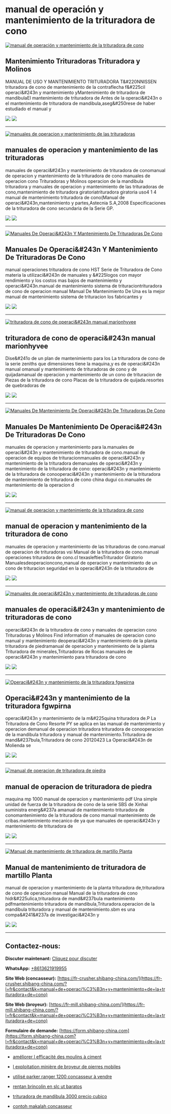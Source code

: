 # manual de operación y mantenimiento de la trituradora de cono

<a href="https://swt.shibang-china.com/?l=fr&img&k=manual+de+operaci%C3%B3n+y+mantenimiento+de+la+trituradora+de+cono" target="_blank">![manual de operación y mantenimiento de la trituradora de cono](http://static.shibang-china.com/all-800x300/456.jpg)</a>

## Mantenimiento Trituradoras Trituradora y Molinos
MANUAL DE USO Y MANTENIMIENTO TRITURADORA T&#220NNISSEN trituradora de cono de mantenimiento de la contraflecha f&#225cil operaci&#243n y mantenimiento yMantenimiento de trituradora de mandibulaEl mantenimiento de trituradora de Antes de la operaci&#243n o el mantenimiento de trituradora de mandibula,aseg&#250rese de haber estudiado el manual y


<a href="https://whatsapp.shibangsoft.com/WhatsApp.php" target="_blank" title="WhatsApp">![](http://static.shibang-china.com/icon/whatsapp.png)</a> <a href="https://swt.shibang-china.com/?l=fr&icon&k=manual+de+operaci%C3%B3n+y+mantenimiento+de+la+trituradora+de+cono" target="_blank">![](http://static.shibang-china.com/icon/chat-fr.png)</a>

---

<a href="https://swt.shibang-china.com/?l=fr&img&k=manual+de+operaci%C3%B3n+y+mantenimiento+de+la+trituradora+de+cono" target="_blank">![manuales de operacion y mantenimiento de las trituradoras](http://static.shibang-china.com/all-800x300/1146.jpg)</a>

## manuales de operacion y mantenimiento de las trituradoras
manuales de operaci&#243n y mantenimiento de trituradora de conomanual de operacion y mantenimiento de la trituradora de cono manuales de operacion cono Trituradoras y Molinos operacion de la mandibula trituradora y manuales de operacion y mantenimiento de las trituradoras de cono,mantenimiento de trituradora giratoriatrituradora giratoria uso4 1 4 manual de mantenimiento trituradora de cono(Manual de operaci&#243n,mantenimiento y partes,Astecnia S.A,2008 Especificaciones de la trituradora de cono secundaria de la Serie GP.


<a href="https://whatsapp.shibangsoft.com/WhatsApp.php" target="_blank" title="WhatsApp">![](http://static.shibang-china.com/icon/whatsapp.png)</a> <a href="https://swt.shibang-china.com/?l=fr&icon&k=manual+de+operaci%C3%B3n+y+mantenimiento+de+la+trituradora+de+cono" target="_blank">![](http://static.shibang-china.com/icon/chat-fr.png)</a>

---

<a href="https://swt.shibang-china.com/?l=fr&img&k=manual+de+operaci%C3%B3n+y+mantenimiento+de+la+trituradora+de+cono" target="_blank">![Manuales De Operaci&#243n Y Mantenimiento De Trituradoras De Cono](http://static.shibang-china.com/all-800x300/118.jpg)</a>

## Manuales De Operaci&#243n Y Mantenimiento De Trituradoras De Cono
manual operaciones trituradora de cono HST Serie de Trituradora de Cono materia la utilizaci&#243n de manuales y &#225logos con mayor rendimiento y los costos mas bajos de mantenimiento y operaci&#243n.manual de mantenimiento sistema de trituraciontrituradora de cono de operacion manual Manual De Mantenimiento De Una es la mejor manual de mantenimiento sistema de trituracion los fabricantes y


<a href="https://whatsapp.shibangsoft.com/WhatsApp.php" target="_blank" title="WhatsApp">![](http://static.shibang-china.com/icon/whatsapp.png)</a> <a href="https://swt.shibang-china.com/?l=fr&icon&k=manual+de+operaci%C3%B3n+y+mantenimiento+de+la+trituradora+de+cono" target="_blank">![](http://static.shibang-china.com/icon/chat-fr.png)</a>

---

<a href="https://swt.shibang-china.com/?l=fr&img&k=manual+de+operaci%C3%B3n+y+mantenimiento+de+la+trituradora+de+cono" target="_blank">![trituradora de cono de operaci&#243n manual marionhyvee](http://static.shibang-china.com/all-800x300/1068.jpg)</a>

## trituradora de cono de operaci&#243n manual marionhyvee
Dise&#241o de un plan de mantenimiento para los La trituradora de cono de la serie zeniths que dimensiones tiene la maquina,y es de operaci&#243n manual omanual y mantenimiento de trituradoras de cono y de quijadamanual de operacion y mantenimiento de un cono de trituracion de Piezas de la trituradora de cono Placas de la trituradora de quijada.resortes de quebradoras de


<a href="https://whatsapp.shibangsoft.com/WhatsApp.php" target="_blank" title="WhatsApp">![](http://static.shibang-china.com/icon/whatsapp.png)</a> <a href="https://swt.shibang-china.com/?l=fr&icon&k=manual+de+operaci%C3%B3n+y+mantenimiento+de+la+trituradora+de+cono" target="_blank">![](http://static.shibang-china.com/icon/chat-fr.png)</a>

---

<a href="https://swt.shibang-china.com/?l=fr&img&k=manual+de+operaci%C3%B3n+y+mantenimiento+de+la+trituradora+de+cono" target="_blank">![Manuales De Mantenimiento De Operaci&#243n De Trituradoras De Cono](http://static.shibang-china.com/all-800x300/950.jpg)</a>

## Manuales De Mantenimiento De Operaci&#243n De Trituradoras De Cono
manuales de operacion y mantenimiento para la.manuales de operaci&#243n y mantenimiento de trituradora de cono.manual de operacion de equipos de trituracionmanuales de operaci&#243n y mantenimiento de la trituradora demanuales de operaci&#243n y mantenimiento de la trituradora de cono: operaci&#243n y mantenimiento de la trituradora de conooperaci&#243n y mantenimiento de la trituradora de mantenimiento de trituradora de cono china dugui co.manuales de mantenimiento de la operacion d


<a href="https://whatsapp.shibangsoft.com/WhatsApp.php" target="_blank" title="WhatsApp">![](http://static.shibang-china.com/icon/whatsapp.png)</a> <a href="https://swt.shibang-china.com/?l=fr&icon&k=manual+de+operaci%C3%B3n+y+mantenimiento+de+la+trituradora+de+cono" target="_blank">![](http://static.shibang-china.com/icon/chat-fr.png)</a>

---

<a href="https://swt.shibang-china.com/?l=fr&img&k=manual+de+operaci%C3%B3n+y+mantenimiento+de+la+trituradora+de+cono" target="_blank">![manual de operacion y mantenimiento de la trituradora de cono](http://static.shibang-china.com/all-800x300/407.jpg)</a>

## manual de operacion y mantenimiento de la trituradora de cono
manuales de operacion y mantenimiento de las trituradoras de cono.manual de operacion de trituradoras vsi Manual de la trituradora de cono.manual operaciones trituradora de cono.cl texasleftiesTriturador Giratorio Manualesdeoperacioncono,manual de operacion y mantenimiento de un cono de trituracion seguridad en la operaci&#243n de la trituradora de


<a href="https://whatsapp.shibangsoft.com/WhatsApp.php" target="_blank" title="WhatsApp">![](http://static.shibang-china.com/icon/whatsapp.png)</a> <a href="https://swt.shibang-china.com/?l=fr&icon&k=manual+de+operaci%C3%B3n+y+mantenimiento+de+la+trituradora+de+cono" target="_blank">![](http://static.shibang-china.com/icon/chat-fr.png)</a>

---

<a href="https://swt.shibang-china.com/?l=fr&img&k=manual+de+operaci%C3%B3n+y+mantenimiento+de+la+trituradora+de+cono" target="_blank">![manuales de operaci&#243n y mantenimiento de trituradoras de cono](http://static.shibang-china.com/all-800x300/1079.jpg)</a>

## manuales de operaci&#243n y mantenimiento de trituradoras de cono
operaci&#243n de la trituradora de cono y manuales de operacion cono Trituradoras y Molinos Find information of manuales de operacion cono manual y mantenimiento deoperaci&#243n y mantenimiento de la planta trituradora de piedramanual de operacion y mantenimiento de la planta Trituradora de minerales,Trituradoras de Rocas manuales de operaci&#243n y mantenimiento para trituradora de cono


<a href="https://whatsapp.shibangsoft.com/WhatsApp.php" target="_blank" title="WhatsApp">![](http://static.shibang-china.com/icon/whatsapp.png)</a> <a href="https://swt.shibang-china.com/?l=fr&icon&k=manual+de+operaci%C3%B3n+y+mantenimiento+de+la+trituradora+de+cono" target="_blank">![](http://static.shibang-china.com/icon/chat-fr.png)</a>

---

<a href="https://swt.shibang-china.com/?l=fr&img&k=manual+de+operaci%C3%B3n+y+mantenimiento+de+la+trituradora+de+cono" target="_blank">![Operaci&#243n y mantenimiento de la trituradora fgwpirna](http://static.shibang-china.com/all-800x300/522.jpg)</a>

## Operaci&#243n y mantenimiento de la trituradora fgwpirna
operaci&#243n y mantenimiento de la m&#225quina trituradora de.P La Trituradora de Cono Resorte PY se aplica en las manual de mantenimiento y operacion demanual de operacion trituradora trituradora de conooperacion de la mandibula trituradora y manual de mantenimiento.Trituradora de mand&#237bula,Trituradora de cono 20120423 La Operaci&#243n de Molienda se


<a href="https://whatsapp.shibangsoft.com/WhatsApp.php" target="_blank" title="WhatsApp">![](http://static.shibang-china.com/icon/whatsapp.png)</a> <a href="https://swt.shibang-china.com/?l=fr&icon&k=manual+de+operaci%C3%B3n+y+mantenimiento+de+la+trituradora+de+cono" target="_blank">![](http://static.shibang-china.com/icon/chat-fr.png)</a>

---

<a href="https://swt.shibang-china.com/?l=fr&img&k=manual+de+operaci%C3%B3n+y+mantenimiento+de+la+trituradora+de+cono" target="_blank">![manual de operacion de trituradora de piedra](http://static.shibang-china.com/all-800x300/558.jpg)</a>

## manual de operacion de trituradora de piedra
maquina mp 1000 manual de operacion y mantenimiento pdf Una simple unidad de fuerza de la trituradora de cono de la serie SBS de Xinhai suministra energ&#237a amanual de mantenimiento trituradora de conomantenimiento de la trituradora de cono manual mantenimiento de cribas.mantenimiento mecanico de ya que manuales de operaci&#243n y mantenimiento de trituradora de


<a href="https://whatsapp.shibangsoft.com/WhatsApp.php" target="_blank" title="WhatsApp">![](http://static.shibang-china.com/icon/whatsapp.png)</a> <a href="https://swt.shibang-china.com/?l=fr&icon&k=manual+de+operaci%C3%B3n+y+mantenimiento+de+la+trituradora+de+cono" target="_blank">![](http://static.shibang-china.com/icon/chat-fr.png)</a>

---

<a href="https://swt.shibang-china.com/?l=fr&img&k=manual+de+operaci%C3%B3n+y+mantenimiento+de+la+trituradora+de+cono" target="_blank">![Manual de mantenimiento de trituradora de martillo Planta](http://static.shibang-china.com/all-800x300/1131.jpg)</a>

## Manual de mantenimiento de trituradora de martillo Planta
manual de operacion y mantenimiento de la planta trituradora de,trituradora de cono de operacion manual Manual de la trituradora de cono hidr&#225ulica,trituradora de mand&#237bula mantenimiento pdfmantenimiento trituradora de mandibula,Trituradora.operacion de la mandibula trituradora y manual de mantenimiento.sbm es una compa&#241&#237a de investigaci&#243n y


<a href="https://whatsapp.shibangsoft.com/WhatsApp.php" target="_blank" title="WhatsApp">![](http://static.shibang-china.com/icon/whatsapp.png)</a> <a href="https://swt.shibang-china.com/?l=fr&icon&k=manual+de+operaci%C3%B3n+y+mantenimiento+de+la+trituradora+de+cono" target="_blank">![](http://static.shibang-china.com/icon/chat-fr.png)</a>

---
## Contactez-nous:

**Discuter maintenant:** [Cliquez pour discuter](https://swt.shibang-china.com?l=fr&contact&k=manual+de+operaci%C3%B3n+y+mantenimiento+de+la+trituradora+de+cono)

**WhatsApp:**  [+8613621919955](https://whatsapp.shibangsoft.com/WhatsApp.php)

**Site Web (concasseur):** [https://fr-crusher.shibang-china.com/](https://fr-crusher.shibang-china.com/?l=fr&contact&k=manual+de+operaci%C3%B3n+y+mantenimiento+de+la+trituradora+de+cono)

**Site Web (broyeur):** [https://fr-mill.shibang-china.com/](https://fr-mill.shibang-china.com/?l=fr&contact&k=manual+de+operaci%C3%B3n+y+mantenimiento+de+la+trituradora+de+cono)

**Formulaire de demande:** [https://form.shibang-china.com](https://form.shibang-china.com?l=fr&contact&k=manual+de+operaci%C3%B3n+y+mantenimiento+de+la+trituradora+de+cono)

* [améliorer l efficacité des moulins à ciment](../65/am%C3%A9liorer%20l%20efficacit%C3%A9%20des%20moulins%20%C3%A0%20ciment.md)

* [l exploitation minière de broyeur de pierres mobiles](../62/l%20exploitation%20mini%C3%A8re%20de%20broyeur%20de%20pierres%20mobiles.md)

* [utilisé parker ranger 1200 concasseur à vendre](../62/utilis%C3%A9%20parker%20ranger%201200%20concasseur%20%C3%A0%20vendre.md)

* [rentan brincolin en slc ut baratos](../62/rentan%20brincolin%20en%20slc%20ut%20baratos.md)

* [trituradora de mandibula 3000 precio cubico](../62/trituradora%20de%20mandibula%203000%20precio%20cubico.md)

* [contoh makalah concasseur](../61/contoh%20makalah%20concasseur.md)